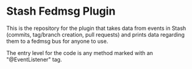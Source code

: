Stash Fedmsg Plugin
===================

This is the repository for the plugin that takes data from events in Stash (commits, tag/branch creation,
pull requests) and prints data regarding them to a fedmsg bus for anyone to use. 

The entry level for the code is any method marked with an "@EventListener" tag. 